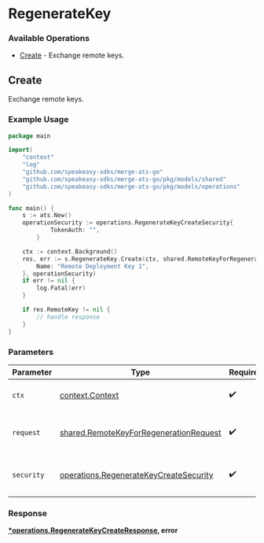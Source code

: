 # RegenerateKey

### Available Operations

* [Create](#create) - Exchange remote keys.

## Create

Exchange remote keys.

### Example Usage

```go
package main

import(
	"context"
	"log"
	"github.com/speakeasy-sdks/merge-ats-go"
	"github.com/speakeasy-sdks/merge-ats-go/pkg/models/shared"
	"github.com/speakeasy-sdks/merge-ats-go/pkg/models/operations"
)

func main() {
    s := ats.New()
    operationSecurity := operations.RegenerateKeyCreateSecurity{
            TokenAuth: "",
        }

    ctx := context.Background()
    res, err := s.RegenerateKey.Create(ctx, shared.RemoteKeyForRegenerationRequest{
        Name: "Remote Deployment Key 1",
    }, operationSecurity)
    if err != nil {
        log.Fatal(err)
    }

    if res.RemoteKey != nil {
        // handle response
    }
}
```

### Parameters

| Parameter                                                                                        | Type                                                                                             | Required                                                                                         | Description                                                                                      |
| ------------------------------------------------------------------------------------------------ | ------------------------------------------------------------------------------------------------ | ------------------------------------------------------------------------------------------------ | ------------------------------------------------------------------------------------------------ |
| `ctx`                                                                                            | [context.Context](https://pkg.go.dev/context#Context)                                            | :heavy_check_mark:                                                                               | The context to use for the request.                                                              |
| `request`                                                                                        | [shared.RemoteKeyForRegenerationRequest](../../models/shared/remotekeyforregenerationrequest.md) | :heavy_check_mark:                                                                               | The request object to use for the request.                                                       |
| `security`                                                                                       | [operations.RegenerateKeyCreateSecurity](../../models/operations/regeneratekeycreatesecurity.md) | :heavy_check_mark:                                                                               | The security requirements to use for the request.                                                |


### Response

**[*operations.RegenerateKeyCreateResponse](../../models/operations/regeneratekeycreateresponse.md), error**

